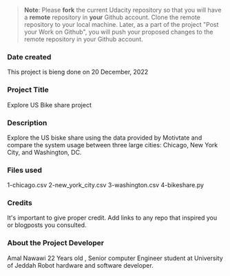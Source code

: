 >**Note**: Please **fork** the current Udacity repository so that you will have a **remote** repository in **your** Github account. Clone the remote repository to your local machine. Later, as a part of the project "Post your Work on Github", you will push your proposed changes to the remote repository in your Github account.

### Date created
This project is bieng done on 20 December, 2022

### Project Title
Explore US Bike share project

### Description
Explore the US biske share using the data provided by Motivtate and compare the system usage between three large cities: Chicago, New York City, and Washington, DC.

### Files used
1-chicago.csv
2-new_york_city.csv
3-washington.csv
4-bikeshare.py

### Credits
It's important to give proper credit. Add links to any repo that inspired you or blogposts you consulted.

### About the Project Developer 
Amal Nawawi 22 Years old , Senior computer Engineer student at University of Jeddah Robot hardware and software developer. 